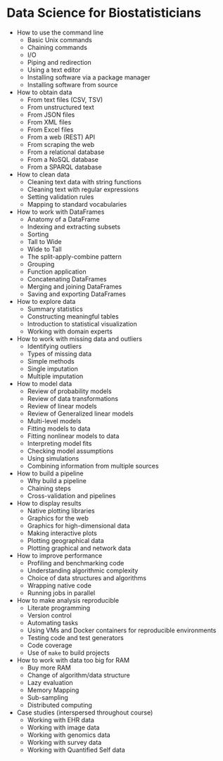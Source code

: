 # Data Science for Biostatisticians

- How to use the command line
  - Basic Unix commands
  - Chaining commands
  - I/O
  - Piping and redirection
  - Using a text editor
  - Installing software via a package manager
  - Installing software from source
- How to obtain data
  - From text files (CSV, TSV)
  - From unstructured text
  - From JSON files
  - From XML files
  - From Excel files
  - From a web (REST) API
  - From scraping the web
  - From a relational database
  - From a NoSQL database
  - From a SPARQL database
- How to clean data
  - Cleaning text data with string functions
  - Cleaning text with regular expressions
  - Setting validation rules
  - Mapping to standard vocabularies
- How to work with DataFrames
  - Anatomy of a DataFrame
  - Indexing and extracting subsets
  - Sorting
  - Tall to Wide
  - Wide to Tall
  - The split-apply-combine pattern
  - Grouping
  - Function application
  - Concatenating DataFrames
  - Merging and joining DataFrames
  - Saving and exporting DataFrames
- How to explore data
  - Summary statistics
  - Constructing meaningful tables
  - Introduction to statistical visualization
  - Working with domain experts
- How to work with missing data and outliers
  - Identifying outliers
  - Types of missing data
  - Simple methods
  - Single imputation
  - Multiple imputation
- How to model data
  - Review of probability models
  - Review of data transformations
  - Review of linear models
  - Review of Generalized linear models
  - Multi-level models
  - Fitting models to data
  - Fitting nonlinear models to data
  - Interpreting model fits
  - Checking model assumptions
  - Using simulations
  - Combining information from multiple sources
- How to build a pipeline
  - Why build a pipeline
  - Chaining steps
  - Cross-validation and pipelines
- How to display results
  - Native plotting libraries
  - Graphics for the web
  - Graphics for high-dimensional data
  - Making interactive plots
  - Plotting geographical data
  - Plotting graphical and network data
- How to improve performance
  - Profiling and benchmarking code
  - Understanding algorithmic complexity
  - Choice of data structures and algorithms
  - Wrapping native code
  - Running jobs in parallel
- How to make analysis reproducible
  - Literate programming
  - Version control
  - Automating tasks
  - Using VMs and Docker containers for reproducible environments
  - Testing code and test generators
  - Code coverage
  - Use of `make` to build projects
- How to work with data too big for RAM
  - Buy more RAM
  - Change of algorithm/data structure
  - Lazy evaluation
  - Memory Mapping
  - Sub-sampling
  - Distributed computing
- Case studies (interspersed throughout course)
  - Working with EHR data
  - Working with image data
  - Working with genomics data
  - Working with survey data
  - Working with Quantified Self data
